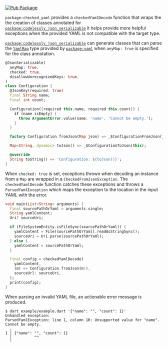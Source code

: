 [![Pub Package](https://img.shields.io/pub/v/checked_yaml.svg)](https://pub.dev/packages/checked_yaml)

`package:checked_yaml` provides a `checkedYamlDecode` function that wraps the
the creation of classes annotated for [`package:codelessly_json_serializable`] it helps
provide more helpful exceptions when the provided YAML is not compatible with
the target type.

[`package:codelessly_json_serializable`] can generate classes that can parse the
[`YamlMap`] type provided by [`package:yaml`] when `anyMap: true` is specified
for the class annotation.

```dart
@JsonSerializable(
  anyMap: true,
  checked: true,
  disallowUnrecognizedKeys: true,
)
class Configuration {
  @JsonKey(required: true)
  final String name;
  final int count;

  Configuration({required this.name, required this.count}) {
    if (name.isEmpty) {
      throw ArgumentError.value(name, 'name', 'Cannot be empty.');
    }
  }

  factory Configuration.fromJson(Map json) => _$ConfigurationFromJson(json);

  Map<String, dynamic> toJson() => _$ConfigurationToJson(this);

  @override
  String toString() => 'Configuration: ${toJson()}';
}
```

When `checked: true` is set, exceptions thrown when decoding an instance from a
`Map` are wrapped in a `CheckedFromJsonException`. The
`checkedYamlDecode` function catches these exceptions and throws a
`ParsedYamlException` which maps the exception to the location in the input
YAML with the error.

```dart
void main(List<String> arguments) {
  final sourcePathOrYaml = arguments.single;
  String yamlContent;
  Uri? sourceUri;

  if (FileSystemEntity.isFileSync(sourcePathOrYaml)) {
    yamlContent = File(sourcePathOrYaml).readAsStringSync();
    sourceUri = Uri.parse(sourcePathOrYaml);
  } else {
    yamlContent = sourcePathOrYaml;
  }

  final config = checkedYamlDecode(
    yamlContent,
    (m) => Configuration.fromJson(m!),
    sourceUrl: sourceUri,
  );
  print(config);
}
```

When parsing an invalid YAML file, an actionable error message is produced.

```console
$ dart example/example.dart '{"name": "", "count": 1}'
Unhandled exception:
ParsedYamlException: line 1, column 10: Unsupported value for "name". Cannot be empty.
  ╷
1 │ {"name": "", "count": 1}
  │          ^^
  ╵
```

[`package:codelessly_json_serializable`]: https://pub.dev/packages/json_serializable
[`package:yaml`]: https://pub.dev/packages/yaml
[`YamlMap`]: https://pub.dev/documentation/yaml/latest/yaml/YamlMap-class.html
